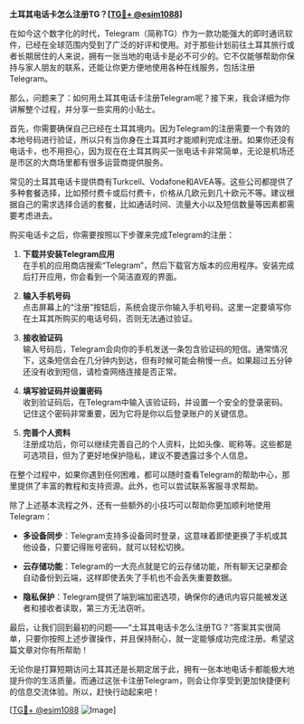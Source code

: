 **土耳其电话卡怎么注册TG？[[TG💪+ @esim1088](https://t.me/s/esim1088)]**

在如今这个数字化的时代，Telegram（简称TG）作为一款功能强大的即时通讯软件，已经在全球范围内受到了广泛的好评和使用。对于那些计划前往土耳其旅行或者长期居住的人来说，拥有一张当地的电话卡是必不可少的。它不仅能够帮助你保持与家人朋友的联系，还能让你更方便地使用各种在线服务，包括注册Telegram。

那么，问题来了：如何用土耳其电话卡注册Telegram呢？接下来，我会详细为你讲解整个过程，并分享一些实用的小贴士。

首先，你需要确保自己已经在土耳其境内。因为Telegram的注册需要一个有效的本地号码进行验证，所以只有当你身在土耳其时才能顺利完成注册。如果你还没有电话卡，也不用担心，因为现在在土耳其购买一张电话卡非常简单，无论是机场还是市区的大商场里都有很多运营商提供服务。

常见的土耳其电话卡提供商有Turkcell、Vodafone和AVEA等。这些公司都提供了多种套餐选择，比如预付费卡或后付费卡，价格从几欧元到几十欧元不等。建议根据自己的需求选择合适的套餐，比如通话时间、流量大小以及短信数量等因素都需要考虑进去。

购买电话卡之后，你需要按照以下步骤来完成Telegram的注册：

1. **下载并安装Telegram应用**  
   在手机的应用商店搜索“Telegram”，然后下载官方版本的应用程序。安装完成后打开应用，你会看到一个简洁直观的界面。

2. **输入手机号码**  
   点击屏幕上的“注册”按钮后，系统会提示你输入手机号码。这里一定要填写你在土耳其所购买的电话号码，否则无法通过验证。

3. **接收验证码**  
   输入号码后，Telegram会向你的手机发送一条包含验证码的短信。通常情况下，这条短信会在几分钟内到达，但有时候可能会稍慢一点。如果超过五分钟还没有收到短信，请检查网络连接是否正常。

4. **填写验证码并设置密码**  
   收到验证码后，在Telegram中输入该验证码，并设置一个安全的登录密码。记住这个密码非常重要，因为它将是你以后登录账户的关键信息。

5. **完善个人资料**  
   注册成功后，你可以继续完善自己的个人资料，比如头像、昵称等。这些都是可选项目，但为了更好地保护隐私，建议不要透露过多个人信息。

在整个过程中，如果你遇到任何困难，都可以随时查看Telegram的帮助中心，那里提供了丰富的教程和支持资源。此外，也可以尝试联系客服寻求帮助。

除了上述基本流程之外，还有一些额外的小技巧可以帮助你更加顺利地使用Telegram：

- **多设备同步**：Telegram支持多设备同时登录，这意味着即使更换了手机或其他设备，只要记得账号密码，就可以轻松切换。
  
- **云存储功能**：Telegram的一大亮点就是它的云存储功能，所有聊天记录都会自动备份到云端，这样即使丢失了手机也不会丢失重要数据。

- **隐私保护**：Telegram提供了端到端加密选项，确保你的通讯内容只能被发送者和接收者读取，第三方无法窃听。

最后，让我们回到最初的问题——“土耳其电话卡怎么注册TG？”答案其实很简单，只要你按照上述步骤操作，并且保持耐心，就一定能够成功完成注册。希望这篇文章对你有所帮助！

无论你是打算短期访问土耳其还是长期定居于此，拥有一张本地电话卡都能极大地提升你的生活质量。而通过这张卡注册Telegram，则会让你享受到更加快捷便利的信息交流体验。所以，赶快行动起来吧！

[[TG💪+ @esim1088](https://t.me/s/esim1088) ![Image](https://i.postimg.cc/4NQfJmqS/Snipaste-2025-05-13-00-14-12.png)]